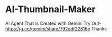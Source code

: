 # AI-Thumbnail-Maker
AI Agent That is Created with Gemini 
Try Out- https://g.co/gemini/share/792edf22816e
Thanks
